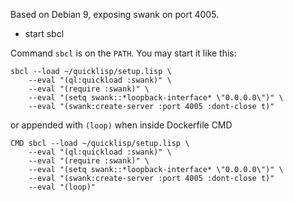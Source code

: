 Based on Debian 9, exposing swank on port 4005.


* start sbcl

Command `sbcl` is on the `PATH`. You may start it like this:

	sbcl --load ~/quicklisp/setup.lisp \
	    --eval "(ql:quickload :swank)" \
	    --eval "(require :swank)" \
	    --eval "(setq swank::*loopback-interface* \"0.0.0.0\")" \
	    --eval "(swank:create-server :port 4005 :dont-close t)"

or appended with `(loop)` when inside Dockerfile CMD

	CMD sbcl --load ~/quicklisp/setup.lisp \
	    --eval "(ql:quickload :swank)" \
	    --eval "(require :swank)" \
	    --eval "(setq swank::*loopback-interface* \"0.0.0.0\")" \
	    --eval "(swank:create-server :port 4005 :dont-close t)"
	    --eval "(loop)"

